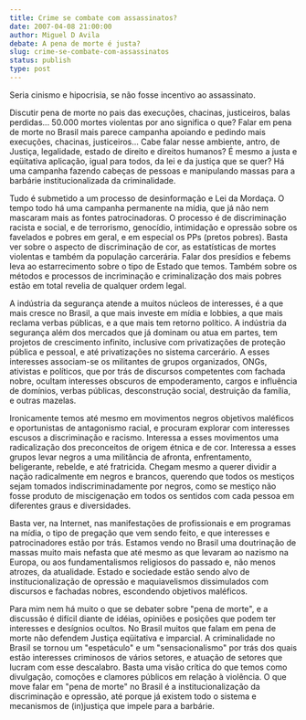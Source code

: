 ```yaml
---
title: Crime se combate com assassinatos?
date: 2007-04-08 21:00:00
author: Miguel D Avila
debate: A pena de morte é justa?
slug: crime-se-combate-com-assassinatos
status: publish 
type: post
---
```


  

Seria cinismo e hipocrisia, se não fosse incentivo ao assassinato.  

  

Discutir pena de morte no pais das execuções, chacinas, justiceiros, balas perdidas... 50.000 mortes violentas por ano significa o que? Falar em pena de morte no Brasil mais parece campanha apoiando e pedindo mais execuções, chacinas, justiceiros... Cabe falar nesse ambiente, antro, de Justiça, legalidade, estado de direito e direitos humanos? É mesmo a justa e eqüitativa aplicação, igual para todos, da lei e da justiça que se quer? Há uma campanha fazendo cabeças de pessoas e manipulando massas para a barbárie institucionalizada da criminalidade.  

  

Tudo é submetido a um processo de desinformação e Lei da Mordaça. O tempo todo há uma campanha permanente na mídia, que já não nem mascaram mais as fontes patrocinadoras. O processo é de discriminação racista e social, e de terrorismo, genocídio, intimidação e opressão sobre os favelados e pobres em geral, e em especial os PPs (pretos pobres). Basta ver sobre o aspecto de discriminação de cor, as estatísticas de mortes violentas e também da população carcerária. Falar dos presídios e febems leva ao estarrecimento sobre o tipo de Estado que temos. Também sobre os métodos e processos de incriminação e criminalização dos mais pobres estão em total revelia de qualquer ordem legal.   

  

A indústria da segurança atende a muitos núcleos de interesses, é a que mais cresce no Brasil, a que mais investe em mídia e lobbies, a que mais reclama verbas públicas, e a que mais tem retorno político. A indústria da segurança além dos mercados que já dominam ou atua em partes, tem projetos de crescimento infinito, inclusive com privatizações de proteção pública e pessoal, e até privatizações no sistema carcerário. A esses interesses associam-se os militantes de grupos organizados, ONGs, ativistas e políticos, que por trás de discursos competentes com fachada nobre, ocultam interesses obscuros de empoderamento, cargos e influência de domínios, verbas públicas, desconstrução social, destruição da família, e outras mazelas.  

  

Ironicamente temos até mesmo em movimentos negros objetivos maléficos e oportunistas de antagonismo racial, e procuram explorar com interesses escusos a discriminação e racismo. Interessa a esses movimentos uma radicalização dos preconceitos de origem étnica e de cor. Interessa a esses grupos levar negros a uma militância de afronta, enfrentamento, beligerante, rebelde, e até fratricida. Chegam mesmo a querer dividir a nação radicalmente em negros e brancos, querendo que todos os mestiços sejam tomados indiscriminadamente por negros, como se mestiço não fosse produto de miscigenação em todos os sentidos com cada pessoa em diferentes graus e diversidades.  

  

Basta ver, na Internet, nas manifestações de profissionais e em programas na mídia, o tipo de pregação que vem sendo feito, e que interesses e patrocinadores estão por trás. Estamos vendo no Brasil uma doutrinação de massas muito mais nefasta que até mesmo as que levaram ao nazismo na Europa, ou aos fundamentalismos religiosos do passado e, não menos atrozes, da atualidade. Estado e sociedade estão sendo alvo de institucionalização de opressão e maquiavelismos dissimulados com discursos e fachadas nobres, escondendo objetivos maléficos.  

  

  

Para mim nem há muito o que se debater sobre "pena de morte", e a discussão é difícil diante de idéias, opiniões e posições que podem ter interesses e desígnios ocultos. No Brasil muitos que falam em pena de morte não defendem Justiça eqüitativa e imparcial. A criminalidade no Brasil se tornou um "espetáculo" e um "sensacionalismo" por trás dos quais estão interesses criminosos de vários setores, e atuação de setores que lucram com esse descalabro. Basta uma visão crítica do que temos como divulgação, comoções e clamores públicos em relação à violência. O que move falar em "pena de morte" no Brasil é a institucionalização da discriminação e opressão, até porque já existem todo o sistema e mecanismos de (in)justiça que impele para a barbárie.

